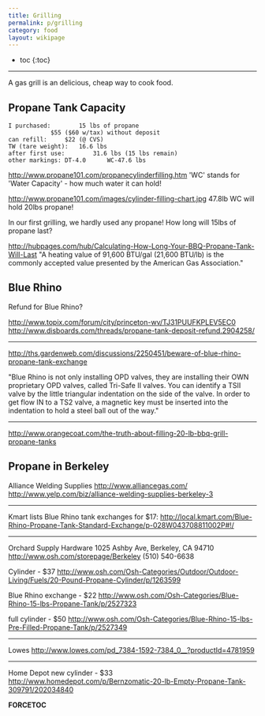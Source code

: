 ```yaml
---
title: Grilling
permalink: p/grilling
category: food
layout: wikipage
---
```


* toc
{:toc}

----

A gas grill is an delicious, cheap way to cook food.

Propane Tank Capacity
---------------------

    I purchased:        15 lbs of propane
                $55 ($60 w/tax) without deposit
    can refill:     $22 (@ CVS)
    TW (tare weight):   16.6 lbs
    after first use:        31.6 lbs (15 lbs remain)
    other markings: DT-4.0      WC-47.6 lbs

<http://www.propane101.com/propanecylinderfilling.htm> 'WC' stands for 'Water Capacity' - how much water it can hold!

<http://www.propane101.com/images/cylinder-filling-chart.jpg> 47.8lb WC will hold 20lbs propane!

In our first grilling, we hardly used any propane! How long will 15lbs of propane last?

<http://hubpages.com/hub/Calculating-How-Long-Your-BBQ-Propane-Tank-Will-Last> "A heating value of 91,600 BTU/gal (21,600 BTU/lb) is the commonly accepted value presented by the American Gas Association."

Blue Rhino
----------

Refund for Blue Rhino?

<http://www.topix.com/forum/city/princeton-wv/TJ31PUUFKPLEV5EC0> <http://www.disboards.com/threads/propane-tank-deposit-refund.2904258/>

------------------------------------------------------------------------

<http://ths.gardenweb.com/discussions/2250451/beware-of-blue-rhino-propane-tank-exchange>

"Blue Rhino is not only installing OPD valves, they are installing their OWN proprietary OPD valves, called Tri-Safe II valves. You can identify a TSII valve by the little triangular indentation on the side of the valve. In order to get flow IN to a TS2 valve, a magnetic key must be inserted into the indentation to hold a steel ball out of the way."

------------------------------------------------------------------------

<http://www.orangecoat.com/the-truth-about-filling-20-lb-bbq-grill-propane-tanks>

Propane in Berkeley
-------------------

Alliance Welding Supplies <http://www.alliancegas.com/> <http://www.yelp.com/biz/alliance-welding-supplies-berkeley-3>

------------------------------------------------------------------------

Kmart lists Blue Rhino tank exchanges for $17: <http://local.kmart.com/Blue-Rhino-Propane-Tank-Standard-Exchange/p-028W043708811002P#!/>

------------------------------------------------------------------------

Orchard Supply Hardware 1025 Ashby Ave, Berkeley, CA 94710 <http://www.osh.com/storepage/Berkeley> (510) 540-6638

Cylinder - $37 <http://www.osh.com/Osh-Categories/Outdoor/Outdoor-Living/Fuels/20-Pound-Propane-Cylinder/p/1263599>

Blue Rhino exchange - $22 <http://www.osh.com/Osh-Categories/Blue-Rhino-15-lbs-Propane-Tank/p/2527323>

full cylinder - $50 <http://www.osh.com/Osh-Categories/Blue-Rhino-15-lbs-Pre-Filled-Propane-Tank/p/2527349>

------------------------------------------------------------------------

Lowes <http://www.lowes.com/pd_7384-1592-7384_0__?productId=4781959>

------------------------------------------------------------------------

Home Depot new cylinder - $33 <http://www.homedepot.com/p/Bernzomatic-20-lb-Empty-Propane-Tank-309791/202034840>

__FORCETOC__
